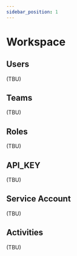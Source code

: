 ```yaml
---
sidebar_position: 1
---
```


# Workspace

## Users

(TBU)

## Teams

(TBU)

## Roles

(TBU)

## API_KEY

(TBU)

## Service Account

(TBU)

## Activities

(TBU)